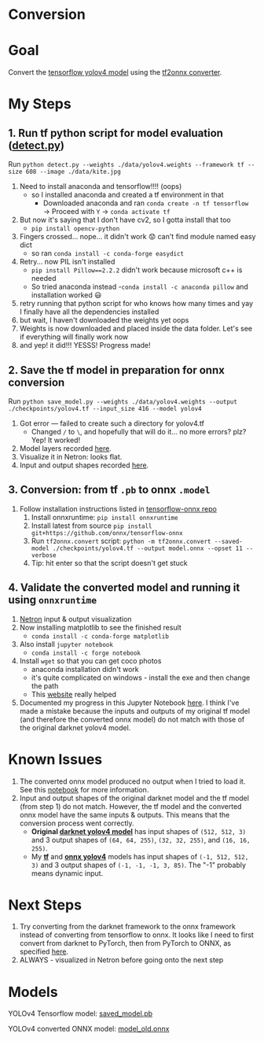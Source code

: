 # Conversion

# Goal

Convert the [tensorflow yolov4 model](https://github.com/hunglc007/tensorflow-yolov4-tflite) using the [tf2onnx converter](https://github.com/onnx/tensorflow-onnx).

# My Steps

## 1. Run tf python script for model evaluation ([detect.py](https://github.com/hunglc007/tensorflow-yolov4-tflite/blob/master/detect.py))

Run `python detect.py --weights ./data/yolov4.weights --framework tf --size 608 --image ./data/kite.jpg`

1. Need to install anaconda and tensorflow!!!! (oops)
    - so I installed anaconda and created a tf environment in that
        - Downloaded anaconda and ran `conda create -n tf tensorflow` → Proceed with `Y` → `conda activate tf`
2. But now it's saying that I don't have cv2, so I gotta install that too
    - `pip install opencv-python`
3. Fingers crossed... nope... it didn't work 😟 can't find module named easy dict
    - so ran `conda install -c conda-forge easydict`
4. Retry... now PIL isn't installed
    - `pip install Pillow==2.2.2` didn't work because microsoft c++ is needed
    - So tried anaconda instead -`conda install -c anaconda pillow` and installation worked 😃
5. retry running that python script for who knows how many times and yay I finally have all the dependencies installed
6. but wait, I haven't downloaded the weights yet oops
7. Weights is now downloaded and placed inside the data folder. Let's see if everything will finally work now
8. and yep! it did!!! YESSS! Progress made!

## 2. Save the tf model in preparation for onnx conversion

Run `python save_model.py --weights ./data/yolov4.weights --output ./checkpoints/yolov4.tf --input_size 416 --model yolov4`

1. Got error — failed to create such a directory for yolov4.tf
    - Changed `/` to `\`, and hopefully that will do it... no more errors? plz?
    Yep! It worked!
2. Model layers recorded [here](./tf-model/yolov4-layers.txt).
2. Visualize it in Netron: looks flat.
3. Input and output shapes recorded [here](./tf-model/yolov4-input-output.jpg).

## 3. Conversion: from tf `.pb` to onnx `.model`

1. Follow installation instructions listed in [tensorflow-onnx repo](https://github.com/onnx/tensorflow-onnx)
    1. Install onnxruntime: `pip install onnxruntime`
    2. Install latest from source `pip install git+https://github.com/onnx/tensorflow-onnx`
    3. Run `tf2onnx.convert` script: `python -m tf2onnx.convert --saved-model ./checkpoints/yolov4.tf --output model.onnx --opset 11 --verbose` 
    4. Tip: hit enter so that the script doesn't get stuck
## 4. Validate the converted model and running it using `onnxruntime`
1. [Netron](./onnx-model/netron-input-output.jpg) input & output visualization
2. Now installing matplotlib to see the finished result
    - `conda install -c conda-forge matplotlib`
3. Also install `jupyter notebook`
    - `conda install -c forge notebook`
4. Install `wget` so that you can get coco photos
    - anaconda installation didn't work
    - it's quite complicated on windows - install the exe and then change the path
    - This [website](https://www.osradar.com/how-to-install-wget-in-windows-10/) really helped
5. Documented my progress in this Jupyter Notebook [here](./onnx-model/tf2onnx-yolov4.ipynb). I think I've made a mistake because the inputs and outputs of my original tf model (and therefore the converted onnx model) do not match with those of the original darknet yolov4 model.
# Known Issues
1. The converted onnx model produced no output when I tried to load it. See this [notebook](./onnx-model/loadOnnxModel.ipynb) for more information.
2. Input and output shapes of the original darknet model and the tf model (from step 1) do not match. However, the tf model and the converted onnx model have the same inputs & outputs. This means that the conversion process went correctly.
    * **Original [darknet yolov4 model](./tf-model/yolov4.cfg.png)** has input shapes of `(512, 512, 3)` and 3 output shapes of  `(64, 64, 255)`, `(32, 32, 255)`, and `(16, 16, 255)`.
    * My **[tf](./tf-model/tf-full.svg)** and **[onnx yolov4](./onnx-model/onnx-full.svg)** models has input shapes of `(-1, 512, 512, 3)` and 3 output shapes of `(-1, -1, -1, 3, 85)`. The "-1" probably means dynamic input.
# Next Steps

1. Try converting from the darknet framework to the onnx framework instead of converting from tensorflow to onnx. It looks like I need to first convert from darknet to PyTorch, then from PyTorch to ONNX, as specified [here](https://github.com/ultralytics/yolov3#darknet-conversion).
2. ALWAYS - visualized in Netron before going onto the next step

# Models
YOLOv4 Tensorflow model: [saved_model.pb](./tf-model/saved_model.pb)

YOLOv4 converted ONNX model: [model_old.onnx](./onnx-model/model_old.onnx)
